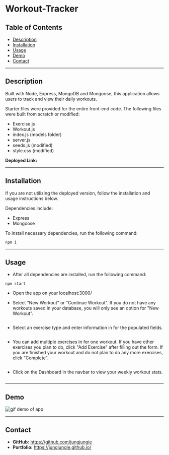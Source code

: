 # Workout-Tracker

## Table of Contents
* [Description](#Description)
* [Installation](#Installation)
* [Usage](#Usage)
* [Demo](#Demo)
* [Contact](#Contact)

***
## Description

Built with Node, Express, MongoDB and Mongoose, this application allows users to track and view their daily workouts. 

Starter files were provided for the entire front-end code. The following files were built from scratch or modified:
- Exercise.js
- Workout.js
- index.js (models folder)
- server.js
- seeds.js (modified)
- style.css (modified)

**Deployed Link:** 

***
## Installation

If you are not utilizing the deployed version, follow the installation and usage instructions below.

Dependencies include: 
- Express
- Mongoose

To install necessary dependencies, run the following command:
```
npm i
```

***
## Usage

- After all dependencies are installed, run the following command:
```
npm start
```
- Open the app on your localhost:3000/

- Select "New Workout" or "Continue Workout". If you do not have any workouts saved in your database, you will only see an option for "New Workout". 

<p align="center">
  <img src="assets/images/" alt="" />
</p>

- Select an exercise type and enter information in for the populated fields. 

<p align="center">
  <img src="assets/images/" alt="" />
</p>

- You can add multiple exercises in for one workout. If you have other exercises you plan to do, click "Add Exercise" after filling out the form. If you are finished your workout and do not plan to do any more exercises, click "Complete".

<p align="center">
  <img src="assets/images/" alt="" />
</p>

- Click on the Dashboard in the navbar to view your weekly workout stats.

<p align="center">
  <img src="assets/images/" alt="" />
</p>

***
## Demo
![gif demo of app](public/assets/images/demo.gif)

***
## Contact
- **GitHub:**  https://github.com/jungjungie
- **Portfolio:**  https://jungjungie.github.io/